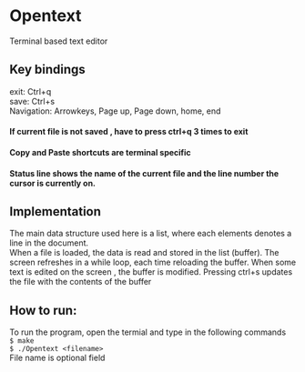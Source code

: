 # Opentext
Terminal based text editor

## Key bindings
exit: Ctrl+q  
save: Ctrl+s  
Navigation: Arrowkeys, 
            Page up, Page down,
            home, end  
            
            
#### If current file is not saved , have to press ctrl+q 3 times to exit
#### Copy and Paste shortcuts are terminal specific
#### Status line shows the name of the current file and the line number the cursor is currently on.

## Implementation
The main data structure used here is a list, where each elements denotes a line in the document.  
When a file is loaded, the data is read and stored in the list (buffer). The screen refreshes in a while loop, each time reloading the buffer. When some text is edited on the screen , the buffer is modified. Pressing ctrl+s updates the file with the contents of the buffer

## How to run:
To run the program, open the termial and type in the following commands  
`$ make`  
`$ ./Opentext <filename>`  
File name is optional field
